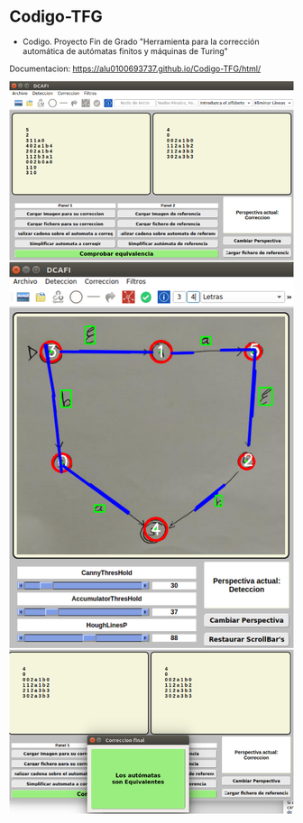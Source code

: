 # Codigo-TFG

* Codigo. Proyecto Fin de Grado
"Herramienta para la corrección automática de autómatas finitos y máquinas de Turing"

Documentacion: https://alu0100693737.github.io/Codigo-TFG/html/

<img src="https://github.com/alu0100693737/Codigo-TFG/blob/master/screenshot/faseCorreccion.png" width="800">
<img src="https://github.com/alu0100693737/Codigo-TFG/blob/master/screenshot/deteccion.png" width="800">
<img src="https://github.com/alu0100693737/Codigo-TFG/blob/master/screenshot/correcionPresentacion.png" width="800">
